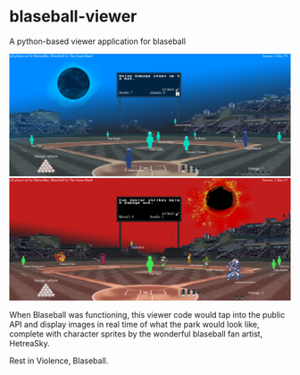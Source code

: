 # blaseball-viewer
A python-based viewer application for blaseball

![A picture of Blaseball][img1]
![Another picture of Blaseball][img2]

When Blaseball was functioning, this viewer code would tap into the public API and display images in real time of what the park would look like, complete with character sprites by the wonderful blaseball fan artist, HetreaSky.

Rest in Violence, Blaseball.

[img1]: blase_at_1674779084.927712.png "A Blaseball Image"
[img2]: blase_at_1674547652.0134609.png "Another Blaseball Image"